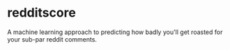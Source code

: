 # redditscore

A machine learning approach to predicting how badly you'll get roasted for your sub-par reddit comments.